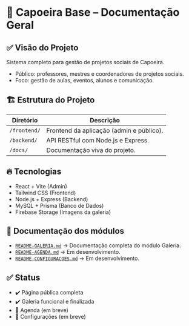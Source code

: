 # 🚀 Capoeira Base – Documentação Geral

## ✅ Visão do Projeto
Sistema completo para gestão de projetos sociais de Capoeira.

- Público: professores, mestres e coordenadores de projetos sociais.
- Foco: gestão de aulas, eventos, alunos e comunicação.

## 🏗️ Estrutura do Projeto
| Diretório | Descrição |
|-----------|------------|
| `/frontend/` | Frontend da aplicação (admin e público). |
| `/backend/` | API RESTful com Node.js e Express. |
| `/docs/` | Documentação viva do projeto. |

## 🔥 Tecnologias
- React + Vite (Admin)
- Tailwind CSS (Frontend)
- Node.js + Express (Backend)
- MySQL + Prisma (Banco de Dados)
- Firebase Storage (Imagens da galeria)

## 📜 Documentação dos módulos
- [`README-GALERIA.md`](./README-GALERIA.md) → Documentação completa do módulo Galeria.
- [`README-AGENDA.md`](./README-AGENDA.md) → Em desenvolvimento.
- [`README-CONFIGURACOES.md`](./README-CONFIGURACOES.md) → Em desenvolvimento.

## ✅ Status
- ✔️ Página pública completa
- ✔️ Galeria funcional e finalizada
- 🔄 Agenda (em breve)
- 🔄 Configurações (em breve)
